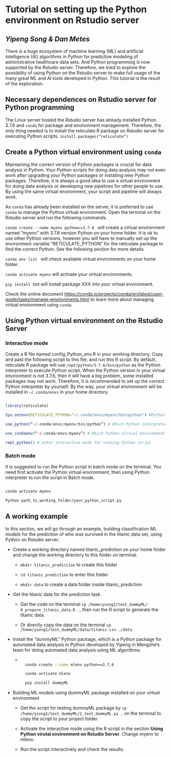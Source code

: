 # Tutorial on setting up the Python environment on Rstudio server

## _Yipeng Song & Dan Metes_

There is a huge ecosystem of machine learning (ML) and artificial intelligence (AI) algorithms in Python for predictive modeling of administrative healthcare data sets. And Python programming is now supported by the Rstudio server. Therefore, we tried to explore the possibility of using Python on the Rstudio server to make full usage of the many great ML and AI tools developed in Python. This tutorial is the result of the exploration.

## Necessary dependences on Rstudio server for Python programming

The Linux server hosted the Rstudio server has already installed Python 3.7.6 and ```conda``` for package and environment management. Therefore, the only thing needed is to install the reticulate R package on Rstudio server for executing Python scripts. ```install.packages(“reticulate”)```

## Create a Python virtual environment using ```conda```

Maintaining the correct version of Python packages is crucial for data analysis in Python. Your Python scripts for doing data analysis may not even work after upgrading your Python packages or installing new Python packages. Therefore, it is always a good idea to use a virtual environment for doing data analysis or developing new pipelines for other people to use. By using the same virtual environment, your script and pipeline will always work.

As ```conda``` has already been installed on the server, it is preferred to use ```conda``` to manage the Python virtual environment. Open the terminal on the Rstudio server and run the following commands. 

```conda create --name myenv python==3.7.6 ``` will create a virtual environment named “myenv” with 3.7.6 version Python on your home folder. It is ok to use other Python versions, however you will have to manually set up the environment variable “RETICULATE_PYTHON” for the reticulate package to find the correct Python. See the following section for more details. 

```conda env list ``` will check available virtual environments on your home folder.

```conda activate myenv``` will activate your virtual environments.

```pip install XXX``` will install package XXX into your virtual environment.

Check the online document https://conda.io/projects/conda/en/latest/user-guide/tasks/manage-environments.html to learn more about managing virtual environment using ```conda```.

## Using Python virtual environment on the Rstudio Server

### Interactive mode 

Create a R file named config_Python_env.R in your working directory. Copy and past the following script to this file, and run this R script. By default, reticulate R package will use ```/opt/python/3.7.6/bin/python``` as the Python interpreter to execute Python script. When the Python version in your virtual environment is not 3.7.6, then it will have a big problem, some installed packages may not work. Therefore, it is recommended to set up the correct Python interpreter by yourself. By the way, your virtual environment will be installed in ```~/.conda/envs``` in your home directory.

```r

library(reticulate)

Sys.setenv(RETICULATE_PYTHON="~/.conda/envs/myenv/bin/python") #Python

use_python(“~/.conda/envs/myenv/bin/python”) # Which Python interpreter

use_condaenv(“~/.conda/envs/myenv”) # Which Python virtual environment

repl_python() # enter interactive mode for running Python script

```

### Batch mode 

It is suggested to run the Python script in batch mode on the terminal. You need first activate the Python virtual environment, then using Python interpreter to run the script in Batch mode.

```sh

conda activate myenv 

Python path_to_working_folder/your_python_script.py

```

## A working example 

In this section, we will go through an example, building classification ML models for the prediction of who was survived in the titanic data set, using Python on Rstudio server. 

* Create a working directory named titanic_prediction on your home folder and change the working directory to this folder on terminal.

    * ```mkdir titanic_prediction``` to create this folder

    * ```cd titanic_prediction``` to enter this folder 

    * ```mkdir data``` to create a data folder inside titanic_prediction

* Get the titanic data for the prediction task.

    * Get the code on the terminal ```cp /home/ysong1/test_dummyML/ 0_prepare_titanic_data.R .```, then run the R script to generate the titanic data. 

    * Or directly copy the data on the terminal ```cp /home/ysong1/test_dummyML/data/titanic.csv ./data```

* Install the “dummyML” Python package, which is a Python package for automated data analysis in Python developed by Yipeng in Mengzhe’s team for doing automated data analysis using ML algorithms. 

    * ```sh

        conda create --name mlenv python==3.7.6

        conda activate mlenv        

        pip install dummyML

      ``` 

* Building ML models using dummyML package installed on your virtual environment

    * Get the script for testing dummyML package by ```cp /home/ysong1/test_dummyML/1_test_dummyML.py .``` on the terminal to copy the script to your project folder.

    * Activate the interactive mode using the R script in the section **Using Python virutal environment on Rstudio Server**. Change myenv to mlenv.

    * Run the script interactively and check the results.

